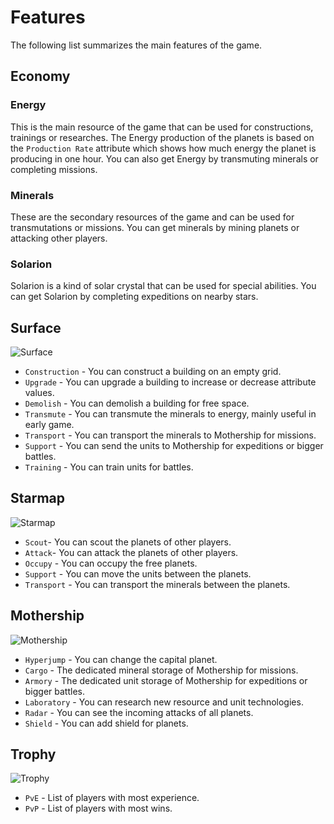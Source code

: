 # Features

The following list summarizes the main features of the game.

## Economy

### Energy

This is the main resource of the game that can be used for constructions, trainings or researches. The Energy production of the planets is based on the `Production Rate` attribute which shows how much energy the planet is producing in one hour. You can also get Energy by transmuting minerals or completing missions.

### Minerals

These are the secondary resources of the game and can be used for transmutations or missions. You can get minerals by mining planets or attacking other players.

### Solarion

Solarion is a kind of solar crystal that can be used for special abilities. You can get Solarion by completing expeditions on nearby stars.

## Surface

![Surface](/img/surface.png)

- `Construction` - You can construct a building on an empty grid.
- `Upgrade` - You can upgrade a building to increase or decrease attribute values.
- `Demolish` - You can demolish a building for free space.
- `Transmute` - You can transmute the minerals to energy, mainly useful in early game.
- `Transport` - You can transport the minerals to Mothership for missions.
- `Support` - You can send the units to Mothership for expeditions or bigger battles.
- `Training` - You can train units for battles.

## Starmap

![Starmap](/img/starmap.png)

- `Scout`- You can scout the planets of other players.
- `Attack`- You can attack the planets of other players.
- `Occupy` - You can occupy the free planets.
- `Support` - You can move the units between the planets.
- `Transport` - You can transport the minerals between the planets.

## Mothership

![Mothership](/img/mothership.png)

- `Hyperjump` - You can change the capital planet.
- `Cargo` - The dedicated mineral storage of Mothership for missions.
- `Armory` - The dedicated unit storage of Mothership for expeditions or bigger battles.
- `Laboratory` - You can research new resource and unit technologies.
- `Radar` - You can see the incoming attacks of all planets.
- `Shield` - You can add shield for planets.

## Trophy

![Trophy](/img/trophy.png)

- `PvE` - List of players with most experience.
- `PvP` - List of players with most wins.
